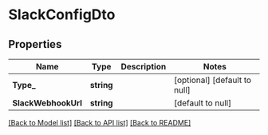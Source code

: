 # SlackConfigDto

## Properties
Name | Type | Description | Notes
------------ | ------------- | ------------- | -------------
**Type_** | **string** |  | [optional] [default to null]
**SlackWebhookUrl** | **string** |  | [default to null]

[[Back to Model list]](../README.md#documentation-for-models) [[Back to API list]](../README.md#documentation-for-api-endpoints) [[Back to README]](../README.md)

